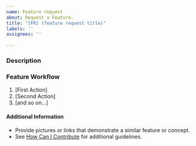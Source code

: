 ```yaml
---
name: Feature request
about: Request a Feature.
title: "[FR] (feature request title)"
labels: ''
assignees: ''

---
```


<!--

Have you read Marlin's Code of Conduct? By filing an Issue, you are expected to comply with it, including treating everyone with respect: https://github.com/MarlinFirmware/Marlin/blob/master/.github/code_of_conduct.md

Do you want to ask a question? Are you looking for support? Please don't post here. Instead please use one of the support links at https://github.com/MarlinFirmware/Marlin/issues/new/choose

Before filing an issue be sure to test the "bugfix" branches to see whether the issue has been resolved.

-->

### Description

<!-- Description of the requested feature -->

### Feature Workflow

<!-- Please describe the feature's behavior, user interaction, etc. -->

1. [First Action]
2. [Second Action]
3. [and so on...]

#### Additional Information

* Provide pictures or links that demonstrate a similar feature or concept.
* See [How Can I Contribute](#how-can-i-contribute) for additional guidelines.
